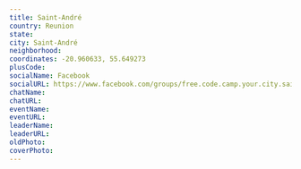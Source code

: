 ```yaml
---
title: Saint-André
country: Reunion
state: 
city: Saint-André
neighborhood: 
coordinates: -20.960633, 55.649273
plusCode:
socialName: Facebook
socialURL: https://www.facebook.com/groups/free.code.camp.your.city.saint.andre
chatName:
chatURL:
eventName:
eventURL:
leaderName:
leaderURL:
oldPhoto: 
coverPhoto:
---
```


